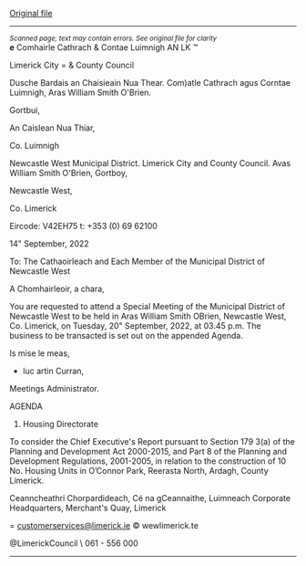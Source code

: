 [Original file](https://www.limerick.ie/sites/default/files/media/documents/2022-09/00%202022-09-20%20Agenda.pdf)

---
*<small>Scanned page, text may contain errors. See original file for clarity</small>*  
__e__ Comhairle Cathrach
& Contae Luimnigh
AN LK ™

Limerick City
= & County Council

Dusche Bardais an Chaisieain Nua Thear.
Com)atle Cathrach agus Corntae Luimnigh,
Aras William Smith O'Brien.

Gortbui,

An Caislean Nua Thiar,

Co. Luimnigh

Newcastle West Municipal District.
Limerick City and County Council.
Avas William Smith O'Brien,
Gortboy,

Newcastle West,

Co. Limerick

Eircode: V42EH75
t: +353 (0) 69 62100

14" September, 2022

To: The Cathaoirleach and Each Member of the Municipal District of Newcastle West

A Chomhairleoir, a chara,

You are requested to attend a Special Meeting of the Municipal District of Newcastle West to
be held in Aras William Smith OBrien, Newcastle West, Co. Limerick, on Tuesday, 20"
September, 2022, at 03.45 p.m. The business to be transacted is set out on the appended
Agenda.

Is mise le meas,

- luc
artin Curran,

Meetings Administrator.

AGENDA

1. Housing Directorate

To consider the Chief Executive's Report pursuant to Section 179 3(a) of the Planning and
Development Act 2000-2015, and Part 8 of the Planning and Development Regulations,
2001-2005, in relation to the construction of 10 No. Housing Units in O’Connor Park,
Reerasta North, Ardagh, County Limerick.

Ceanncheathri Chorpardideach, Cé na gCeannaithe, Luimneach
Corporate Headquarters, Merchant's Quay, Limerick

= customerservices@limerick.ie
© wewlimerick.te

@LimerickCouncil
\ 061 - 556 000


---
